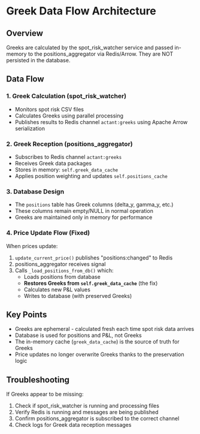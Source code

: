 # Greek Data Flow Architecture

## Overview
Greeks are calculated by the spot_risk_watcher service and passed in-memory to the positions_aggregator via Redis/Arrow. They are NOT persisted in the database.

## Data Flow

### 1. Greek Calculation (spot_risk_watcher)
- Monitors spot risk CSV files
- Calculates Greeks using parallel processing
- Publishes results to Redis channel `actant:greeks` using Apache Arrow serialization

### 2. Greek Reception (positions_aggregator)
- Subscribes to Redis channel `actant:greeks`
- Receives Greek data packages
- Stores in memory: `self.greek_data_cache`
- Applies position weighting and updates `self.positions_cache`

### 3. Database Design
- The `positions` table has Greek columns (delta_y, gamma_y, etc.)
- These columns remain empty/NULL in normal operation
- Greeks are maintained only in memory for performance

### 4. Price Update Flow (Fixed)
When prices update:
1. `update_current_price()` publishes "positions:changed" to Redis
2. positions_aggregator receives signal
3. Calls `_load_positions_from_db()` which:
   - Loads positions from database
   - **Restores Greeks from `self.greek_data_cache`** (the fix)
   - Calculates new P&L values
   - Writes to database (with preserved Greeks)

## Key Points

- Greeks are ephemeral - calculated fresh each time spot risk data arrives
- Database is used for positions and P&L, not Greeks
- The in-memory cache (`greek_data_cache`) is the source of truth for Greeks
- Price updates no longer overwrite Greeks thanks to the preservation logic

## Troubleshooting

If Greeks appear to be missing:
1. Check if spot_risk_watcher is running and processing files
2. Verify Redis is running and messages are being published
3. Confirm positions_aggregator is subscribed to the correct channel
4. Check logs for Greek data reception messages